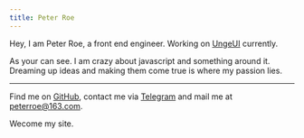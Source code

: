 ```yaml
---
title: Peter Roe
---
```


<ClientOnly>
  <Plum/>
</ClientOnly>

Hey, I am Peter Roe, a front end engineer. Working on [UngeUI](https://github.com/UngeUI/ungeui) currently.

As your can see. I am crazy about javascript and something around it. Dreaming up ideas and making them come true is where my passion lies.

***

Find me on [GitHub](https://github.com/peterroe), contact me via [Telegram](https://t.me/peterroe) and mail me at [peterroe@163.com](mailto:peterroe@163.com).

Wecome my site. 
